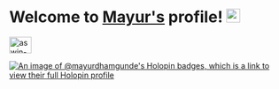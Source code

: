 # Welcome to [Mayur's](https://mayurdhamgunde.me/) profile! <a href="https://www.mayurdhamgunde.me/"><img src="https://media.giphy.com/media/hvRJCLFzcasrR4ia7z/giphy.gif" width="25px"></a>

<a href="[https://www.linkedin.com/in/aswin-barath/](https://www.linkedin.com/in/mayur-dhamgunde-94b9ab226/)" target="_blank"><img align="center" src="https://raw.githubusercontent.com/rahuldkjain/github-profile-readme-generator/master/src/images/icons/Social/linked-in-alt.svg" alt="aswin-barath" height="30" width="40" /></a>
&nbsp;

<!--
**Mayurdhamgunde/Mayurdhamgunde** is a ✨ _special_ ✨ repository because its `README.md` (this file) appears on your GitHub profile.

Here are some ideas to get you started:

- 🔭 I’m currently working on ...
- 🌱 I’m currently learning ...
- 👯 I’m looking to collaborate on ...
- 🤔 I’m looking for help with ...
- 💬 Ask me about ...
- 📫 How to reach me: ...
- 😄 Pronouns: ...
- ⚡ Fun fact: ...
-->
[![An image of @mayurdhamgunde's Holopin badges, which is a link to view their full Holopin profile](https://holopin.me/mayurdhamgunde)](https://holopin.io/@mayurdhamgunde)

